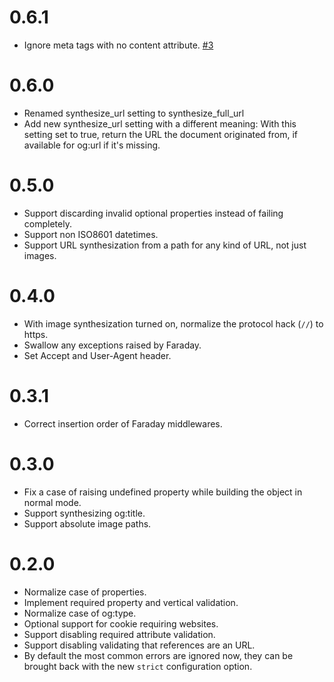 # 0.6.1

* Ignore meta tags with no content attribute. [#3](https://github.com/jhass/open_graph_reader/pull/3)

# 0.6.0

* Renamed synthesize_url setting to synthesize_full_url
* Add new synthesize_url setting with a different meaning: With this setting
  set to true, return the URL the document originated from, if available for
  og:url if it's missing.

# 0.5.0

* Support discarding invalid optional properties instead of failing
  completely.
* Support non ISO8601 datetimes.
* Support URL synthesization from a path for any kind of URL,
  not just images.

# 0.4.0

* With image synthesization turned on, normalize the protocol hack (`//`)
  to https.
* Swallow any exceptions raised by Faraday.
* Set Accept and User-Agent header.

# 0.3.1

* Correct insertion order of Faraday middlewares.

# 0.3.0

* Fix a case of raising undefined property while building the object in
  normal mode.
* Support synthesizing og:title.
* Support absolute image paths.

# 0.2.0

* Normalize case of properties.
* Implement required property and vertical validation.
* Normalize case of og:type.
* Optional support for cookie requiring websites.
* Support disabling required attribute validation.
* Support disabling validating that references are an URL.
* By default the most common errors are ignored now, they can be brought
  back with the new `strict` configuration option.
